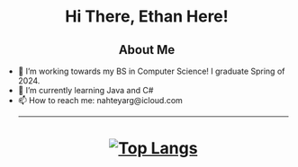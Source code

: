 <html>

<h1 align="center">
    Hi There, Ethan Here!
</h1>


<h2 align="center"> About Me</h2>
<ul>
<li> 🔭 I’m working towards my BS in Computer Science! I graduate Spring of 2024. </li>

<li> 🌱 I’m currently learning Java and C# </li>
    
<li> 📫 How to reach me: nahteyarg@icloud.com </li>

<hr />
<h1 align="center">

[![Top Langs](https://github-readme-stats.vercel.app/api/top-langs/?username=eef-g&count_private=true&theme=gruvbox&langs_count=5)](https://github.com/anuraghazra/github-readme-stats)
</h1>
</html>
